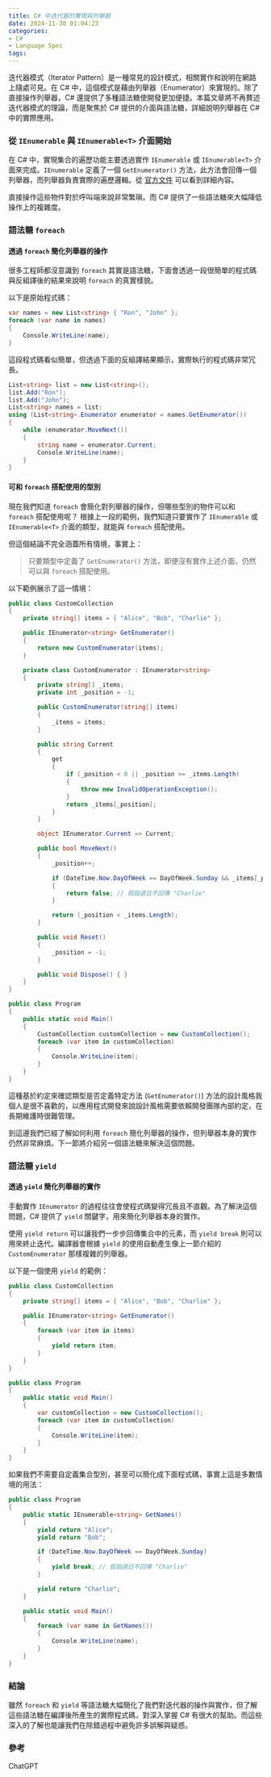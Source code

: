 ```yaml
---
title: C# 中迭代器的實現與列舉器
date: 2024-11-30 01:04:23
categories:
- C#
- Language Spec
tags:
---
```


迭代器模式（Iterator Pattern）是一種常見的設計模式，相關實作和說明在網路上隨處可見。在 C# 中，這個模式是藉由列舉器（Enumerator）來實現的。除了直接操作列舉器，C# 還提供了多種語法糖使開發更加便捷。本篇文章將不再贅述迭代器模式的理論，而是聚焦於 C# 提供的介面與語法糖，詳細說明列舉器在 C# 中的實際應用。

<!--more-->

### 從 `IEnumerable` 與 `IEnumerable<T>` 介面開始
在 C# 中，實現集合的遍歷功能主要透過實作 `IEnumerable` 或 `IEnumerable<T>` 介面來完成。`IEnumerable` 定義了一個 `GetEnumerator()` 方法，此方法會回傳一個列舉器，而列舉器負責實際的遍歷邏輯。從 [官方文件](https://learn.microsoft.com/en-us/dotnet/api/system.collections.ienumerable) 可以看到詳細內容。

直接操作這些物件對於呼叫端來說非常繁瑣。而 C# 提供了一些語法糖來大幅降低操作上的複雜度。

### 語法糖 `foreach`
#### 透過 `foreach` 簡化列舉器的操作
很多工程師都沒意識到 `foreach` 其實是語法糖，下面會透過一段很簡單的程式碼與反組譯後的結果來說明 `foreach` 的真實樣貌。

以下是原始程式碼：
``` csharp
var names = new List<string> { "Ron", "John" };
foreach (var name in names)
{
	Console.WriteLine(name);
}
```

這段程式碼看似簡單，但透過下面的反組譯結果顯示，實際執行的程式碼非常冗長。
``` csharp
List<string> list = new List<string>();
list.Add("Ron");
list.Add("John");
List<string> names = list;
using (List<string>.Enumerator enumerator = names.GetEnumerator())
{
	while (enumerator.MoveNext())
	{
		string name = enumerator.Current;
		Console.WriteLine(name);
	}
}
```

#### 可和 `foreach` 搭配使用的型別
現在我們知道 `foreach` 會簡化對列舉器的操作，但哪些型別的物件可以和 `foreach` 搭配使用呢？ 根據上一段的範例，我們知道只要實作了 `IEnumerable` 或 `IEnumerable<T>` 介面的類型，就能與 `foreach` 搭配使用。

但這個結論不完全涵蓋所有情境，事實上：  
> 只要類型中定義了 `GetEnumerator()` 方法，即便沒有實作上述介面，仍然可以與 `foreach` 搭配使用。

以下範例展示了這一情境：
``` csharp
public class CustomCollection
{
    private string[] items = { "Alice", "Bob", "Charlie" };

    public IEnumerator<string> GetEnumerator()
    {
        return new CustomEnumerator(items);
    }

    private class CustomEnumerator : IEnumerator<string>
    {
        private string[] _items;
        private int _position = -1;

        public CustomEnumerator(string[] items)
        {
            _items = items;
        }

        public string Current
        {
            get
            {
                if (_position < 0 || _position >= _items.Length)
                {
                    throw new InvalidOperationException();
                }
                return _items[_position];
            }
        }

        object IEnumerator.Current => Current;

        public bool MoveNext()
        {
            _position++;

            if (DateTime.Now.DayOfWeek == DayOfWeek.Sunday && _items[_position] == "Charlie")
            {
                return false; // 假設週日不回傳 "Charlie"
            }

            return (_position < _items.Length);
        }

        public void Reset()
        {
            _position = -1;
        }

        public void Dispose() { }
    }
}

public class Program
{
    public static void Main()
    {
        CustomCollection customCollection = new CustomCollection();
        foreach (var item in customCollection)
        {
            Console.WriteLine(item);
        }
    }
}
```

這種基於約定來確認類型是否定義特定方法 (`GetEnumerator()`) 方法的設計風格我個人是很不喜歡的，以應用程式開發來說設計風格需要依賴開發團隊內部約定，在長期維護時很難管理。  

到這邊我們已經了解如何利用 `foreach` 簡化列舉器的操作，但列舉器本身的實作仍然非常麻煩。下一節將介紹另一個語法糖來解決這個問題。

### 語法糖 `yield` 
#### 透過 `yield` 簡化列舉器的實作
手動實作 `IEnumerator` 的過程往往會使程式碼變得冗長且不直觀。為了解決這個問題，C# 提供了 `yield` 關鍵字，用來簡化列舉器本身的實作。

使用 `yield return` 可以讓我們一步步回傳集合中的元素，而 `yield break` 則可以用來終止迭代。編譯器會根據 `yield` 的使用自動產生像上一節介紹的 `CustomEnumerator` 那樣複雜的列舉器。

以下是一個使用 `yield` 的範例：
``` csharp
public class CustomCollection
{
    private string[] items = { "Alice", "Bob", "Charlie" };

    public IEnumerator<string> GetEnumerator()
    {
        foreach (var item in items)
        {
            yield return item;
        }
    }
}

public class Program
{
    public static void Main()
    {
        var customCollection = new CustomCollection();
        foreach (var item in customCollection)
        {
            Console.WriteLine(item);
        }
    }
}
```

如果我們不需要自定義集合型別，甚至可以簡化成下面程式碼，事實上這是多數情境的用法：
``` csharp
public class Program
{
    public static IEnumerable<string> GetNames()
    {
        yield return "Alice";
        yield return "Bob";

        if (DateTime.Now.DayOfWeek == DayOfWeek.Sunday)
        {
            yield break; // 假設週日不回傳 "Charlie"
        }

        yield return "Charlie";
    }

    public static void Main()
    {
        foreach (var name in GetNames())
        {
            Console.WriteLine(name);
        }
    }
}
```

### 結論
雖然 `foreach` 和 `yield` 等語法糖大幅簡化了我們對迭代器的操作與實作，但了解這些語法糖在編譯後所產生的實際程式碼，對深入掌握 C# 有很大的幫助。而這些深入的了解也能讓我們在除錯過程中避免許多誤解與疑惑。

### 參考
ChatGPT